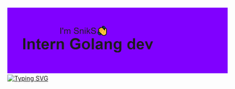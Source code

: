 ![header](https://github.com/SnikS1337/SnikS1337/blob/main/header.png)
[![Typing SVG](https://readme-typing-svg.demolab.com?font=Fira+Code&size=24&duration=2000&pause=400&center=true&vCenter=true&multiline=true&random=false&width=500&height=130&lines=Hello!+;I'm+a+begginer;Golang+developer)](https://git.io/typing-svg)



